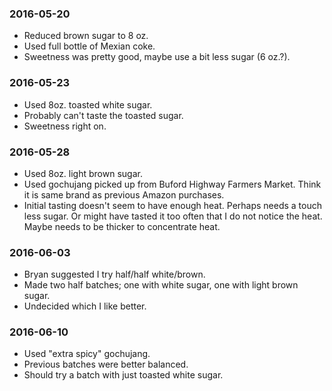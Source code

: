 ### 2016-05-20
 * Reduced brown sugar to 8 oz.
 * Used full bottle of Mexian coke.
 * Sweetness was pretty good, maybe use a bit less sugar (6 oz.?).

### 2016-05-23
 * Used 8oz. toasted white sugar.
 * Probably can't taste the toasted sugar.
 * Sweetness right on.
 
### 2016-05-28
 * Used 8oz. light brown sugar.
 * Used gochujang picked up from Buford Highway Farmers Market. Think it is same brand as previous Amazon purchases.
 * Initial tasting doesn't seem to have enough heat. Perhaps needs a touch less sugar. Or might have tasted it too often that I do not notice the heat. Maybe needs to be thicker to concentrate heat.

### 2016-06-03
 * Bryan suggested I try half/half white/brown.
 * Made two half batches; one with white sugar, one with light brown sugar.
 * Undecided which I like better.

### 2016-06-10
 * Used "extra spicy" gochujang.
 * Previous batches were better balanced.
 * Should try a batch with just toasted white sugar.
